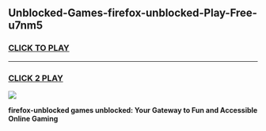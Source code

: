 
## Unblocked-Games-firefox-unblocked-Play-Free-u7nm5
<h3>
<a href="https://premium76.site?title=firefox-unblocked&ref=18A1">CLICK TO PLAY</a></h3>
<hr>

<h3>
<a href="https://premium76.site?title=firefox-unblocked&ref=18A1">CLICK 2 PLAY</a>
  
</h3>

<a href="https://premium76.site?title=firefox-unblocked&ref=18A1"><img src="https://clearcache.store/games.png"></a>


**firefox-unblocked games unblocked: Your Gateway to Fun and Accessible Online Gaming**
